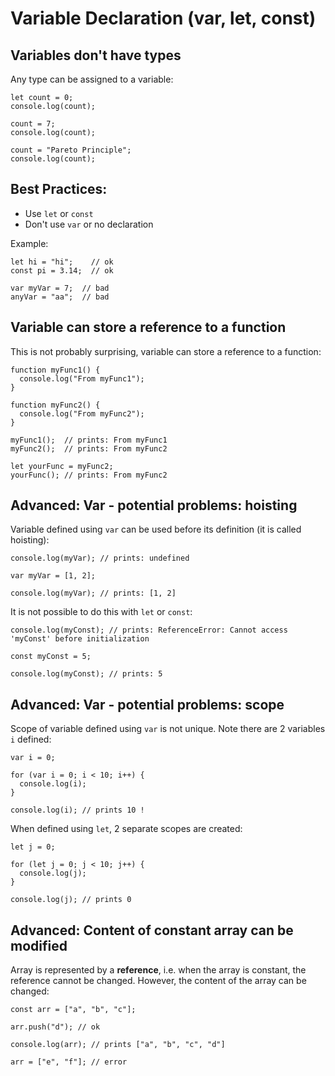 # Variable Declaration (var, let, const)

## Variables don't have types

Any type can be assigned to a variable:

```
let count = 0;
console.log(count);

count = 7;
console.log(count);

count = "Pareto Principle";
console.log(count);
```

## Best Practices:
- Use `let` or `const`
- Don't use `var` or no declaration

Example:
```
let hi = "hi";    // ok
const pi = 3.14;  // ok

var myVar = 7;  // bad
anyVar = "aa";  // bad
```

## Variable can store a reference to a function

This is not probably surprising, variable can store a reference to a function:

```
function myFunc1() {
  console.log("From myFunc1");
}

function myFunc2() {
  console.log("From myFunc2");
}

myFunc1();  // prints: From myFunc1
myFunc2();  // prints: From myFunc2

let yourFunc = myFunc2;
yourFunc(); // prints: From myFunc2
```


## Advanced: Var - potential problems: hoisting

Variable defined using `var` can be used before its definition (it is called hoisting):

```
console.log(myVar); // prints: undefined

var myVar = [1, 2];

console.log(myVar); // prints: [1, 2]
```

It is not possible to do this with `let` or `const`:

```
console.log(myConst); // prints: ReferenceError: Cannot access 'myConst' before initialization

const myConst = 5;

console.log(myConst); // prints: 5
```


## Advanced: Var - potential problems: scope

Scope of variable defined using `var` is not unique. Note there are 2 variables `i` defined:

```
var i = 0;

for (var i = 0; i < 10; i++) {
  console.log(i);
}

console.log(i); // prints 10 !
```

When defined using `let`, 2 separate scopes are created:

```
let j = 0;

for (let j = 0; j < 10; j++) {
  console.log(j);
}

console.log(j); // prints 0
```

## Advanced: Content of constant array can be modified

Array is represented by a **reference**, i.e. when the array is constant, the reference cannot be changed.
However, the content of the array can be changed:

```
const arr = ["a", "b", "c"];

arr.push("d"); // ok

console.log(arr); // prints ["a", "b", "c", "d"]

arr = ["e", "f"]; // error
```

